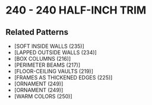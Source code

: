 # 240 - 240 HALF-INCH TRIM

## Related Patterns

- [SOFT INSIDE WALLS (235)]
- [LAPPED OUTSIDE WALLS (234)]
- [BOX COLUMNS (216)]
- [PERIMETER BEAMS (217)]
- [FLOOR-CEILING VAULTS (219)]
- [FRAMES AS THICKENED EDGES (225)]
- [ORNAMENT (249)]
- [ORNAMENT (249)]
- [WARM COLORS (250)]
